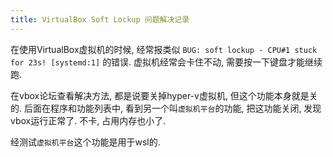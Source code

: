 ```yaml
---
title: VirtualBox Soft Lockup 问题解决记录
---
```



在使用VirtualBox虚拟机的时候, 经常报类似 
`BUG: soft lockup - CPU#1 stuck for 23s! [systemd:1]` 的错误.
虚拟机经常会卡住不动, 需要按一下键盘才能继续跑.


在vbox论坛查看解决方法, 都是说要关掉hyper-v虚拟机, 但这个功能本身就是关的.
后面在程序和功能列表中, 看到另一个叫`虚拟机平台`的功能, 把这功能关闭, 发现vbox运行正常了.
不卡, 占用内存也小了.

经测试`虚拟机平台`这个功能是用于wsl的.
